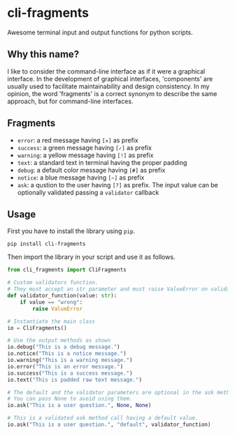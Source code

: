 # cli-fragments
Awesome terminal input and output functions for python scripts.

## Why this name?
I like to consider the command-line interface as if it were a graphical interface. In the development of graphical interfaces, 'components' are usually used to facilitate maintainability and design consistency. In my opinion, the word 'fragments' is a correct synonym to describe the same approach, but for command-line interfaces.

## Fragments
 - `error`: a red message having `[✕]` as prefix
 - `success`: a green message having `[✓]` as prefix
 - `warning`: a yellow message having `[!]` as prefix
 - `text`: a standard text in terminal having the proper padding
 - `debug`: a default color message having `[#]` as prefix
 - `notice`: a blue message having `[~]` as prefix
 - `ask`: a qustion to the user having `[?]` as prefix. The input value can be optionally validated passing a `validator` callback

## Usage

First you have to install the library using `pip`.
```shell
pip install cli-fragments
```

Then import the library in your script and use it as follows.
```python
from cli_fragments import CliFragments

# Custom validators function.
# They must accept an str parameter and must raise ValueError on validation failure.
def validator_function(value: str):
    if value == "wrong":
        raise ValueError

# Instantiate the main class
io = CliFragments()

# Use the output methods as shown
io.debug("This is a debug message.")
io.notice("This is a notice message.")
io.warning("This is a warning message.")
io.error("This is an error message.")
io.success("This is a success message.")
io.text("This is padded raw text message.")

# The default and the validator parameters are optional in the ask method.
# You can pass None to avoid using them.
io.ask("This is a user question.", None, None)

# This is a validated ask method call having a default value.
io.ask("This is a user question.", "default", validator_function)
```
